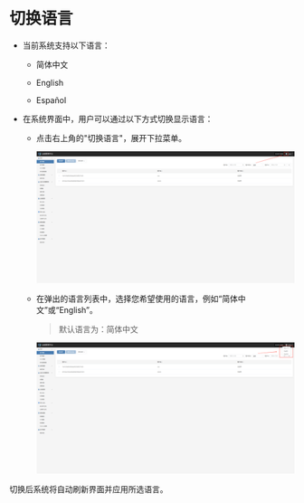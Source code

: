# **切换语言**

* 当前系统支持以下语言：

  * 简体中文

  * English

  * Español

* 在系统界面中，用户可以通过以下方式切换显示语言：

  * 点击右上角的"切换语言"，展开下拉菜单。

    ![](./images/languageswitch-1.png)

  * 在弹出的语言列表中，选择您希望使用的语言，例如“简体中文”或“English”。

    > 默认语言为：简体中文

    ![](./images/languageswitch-2.png)

切换后系统将自动刷新界面并应用所选语言。
